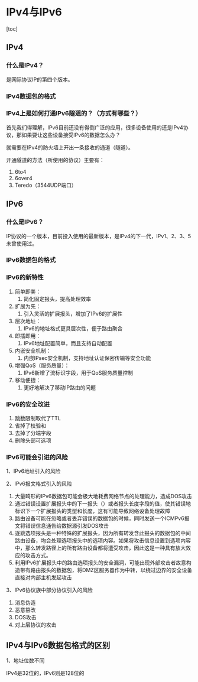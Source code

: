 # IPv4与IPv6

[toc]

## IPv4

### 什么是IPv4？

是网际协议IP的第四个版本。

### IPv4数据包的格式

### IPv4上是如何打通IPv6隧道的？（方式有哪些？）

首先我们得理解，IPv6目前还没有得倒广泛的应用，很多设备使用的还是IPv4协议，那如果要让这些设备接受IPv6的数据怎么办？

就需要在IPv4的防火墙上开出一条接收的通道（隧道）。

开通隧道的方法（所使用的协议）主要有：

1. 6to4
2. 6over4
3. Teredo（3544UDP端口）

## IPv6

### 什么是IPv6？

IP协议的一个版本，目前投入使用的最新版本，是IPv4的下一代，IPv1、2、3、5未曾使用过。

### IPv6数据包的格式

### IPv6的新特性

1. 简单即美：
   1. 简化固定报头，提高处理效率
2. 扩展为先：
   1. 引入灵活的扩展报头，增加了IPv6的扩展性
3. 层次地址：
   1. IPv6的地址格式更具层次性，便于路由聚合
4. 即插即用：
   1. IPv6地址配置简单，而且支持自动配置
5. 内嵌安全机制：
   1. 内嵌IPsec安全机制，支持地址认证保密传输等安全功能
6. 增强QoS（服务质量）：
   1. IPv6新增了流标识字段，用于QoS服务质量控制
7. 移动便捷：
   1. 更好地解决了移动IP路由的问题

### IPv6的安全改进

1. 跳数限制取代了TTL
2. 省掉了校验和
3. 去掉了分端字段
4. 删除头部可选项

### IPv6可能会引进的风险

1、IPv6地址引入的风险

2、IPv6报文格式引入的风险

1. 大量畸形的IPv6数据包可能会极大地耗费网络节点的处理能力，造成DOS攻击
2. 通过错误设置扩展报头中的下一报头（）或者报头长度字段的值，使其错误地标识下一个扩展报头的类型和长度，这有可能导致网络设备处理故障
3. 路由设备可能在忽略或者丢弃错误的数据包的时候，同时发送一个ICMPv6报文将错误信息通告给数据源引发DOS攻击
4. 逐跳选项报头是一种特殊的扩展报头，因为所有转发含此报头的数据包的中间路由设备，均会处理选项报头中的选项内容。如果将攻击信息设置到选项内容中，那么转发路径上的所有路由设备都将遭受攻击，因此这是一种具有放大效应的攻击方式。
5. 利用IPv6扩展报头中的路由选项报头的安全漏洞，可能出现外部攻击者故意构造带有路由报头的数据包，将DMZ区服务器作为中转，以绕过边界的安全设备直接对内部主机发起攻击

3、IPv6协议族中部分协议引入的风险

1. 消息伪造
2. 恶意篡改
3. DOS攻击
4. 对上层协议的攻击

## IPv4与IPv6数据包格式的区别

1、地址位数不同

IPv4是32位的，IPv6则是128位的